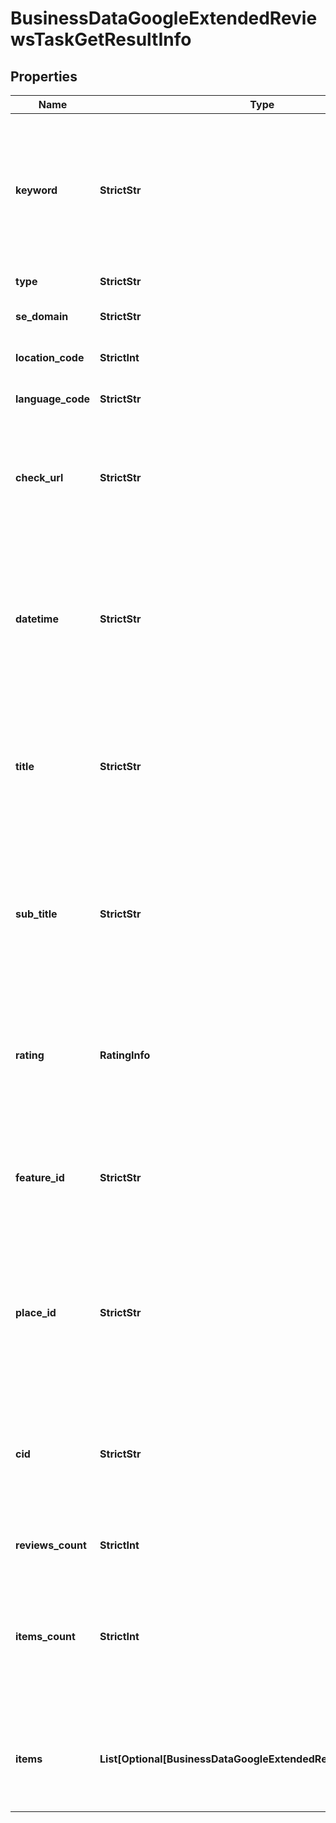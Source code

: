 # BusinessDataGoogleExtendedReviewsTaskGetResultInfo


## Properties

| Name | Type | Description | Notes |
|------------ | ------------- | ------------- | -------------|
**keyword** | **StrictStr** | keyword received in a POST array<br>keyword is returned with decoded %## (plus character ‘+’ will be decoded to a space character) |[optional]|
**type** | **StrictStr** | type of element |[optional]|
**se_domain** | **StrictStr** | search engine domain in a POST array |[optional]|
**location_code** | **StrictInt** | location code in a POST array |[optional]|
**language_code** | **StrictStr** | language code in a POST array |[optional]|
**check_url** | **StrictStr** | direct URL to search engine results<br>you can use it to make sure that we provided accurate results |[optional]|
**datetime** | **StrictStr** | date and time when the result was received<br>in the UTC format: “yyyy-mm-dd hh-mm-ss +00:00”<br>example:<br>2019-11-15 12:57:46 +00:00 |[optional]|
**title** | **StrictStr** | title of the ‘reviews’ element in SERP<br>the name of the local establishment for which the reviews are collected |[optional]|
**sub_title** | **StrictStr** | subtitle of the ‘reviews’ element in SERP<br>additional information (e.g., address) on the ‘reviews’ element for which the reviews are collected |[optional]|
**rating** | **RatingInfo** | rating of the corresponding local establishment<br>popularity rate based on reviews and displayed in SERP |[optional]|
**feature_id** | **StrictStr** | the unique identifier of the ‘reviews’ element in SERP<br>learn more about the identifier in this help center article |[optional]|
**place_id** | **StrictStr** | unique identifier of a business location assigned by Google<br>learn more about the identifier in this help center article |[optional]|
**cid** | **StrictStr** | google-defined client id<br>unique id of a local establishment<br>learn more about the identifier in this help center article |[optional]|
**reviews_count** | **StrictInt** | the total number of reviews |[optional]|
**items_count** | **StrictInt** | the number of reviews items in the results array<br>you can get more results by using the depth parameter when setting a task |[optional]|
**items** | **List[Optional[BusinessDataGoogleExtendedReviewsTaskGetItem]]** | found reviews<br>you can get more results by using the depth parameter when setting a task |[optional]|
